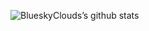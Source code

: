 ![BlueskyClouds’s github stats](https://github-readme-stats.vercel.app/api?username=ojdev&show_icons=true&theme=merko)
